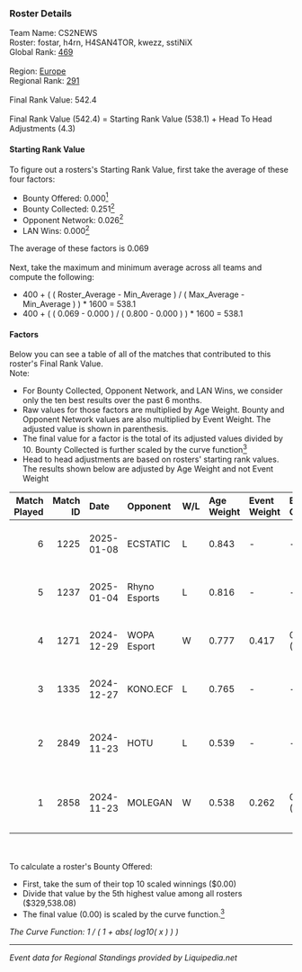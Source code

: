 ### Roster Details<br />
Team Name: CS2NEWS<br />
Roster: fostar, h4rn, H4SAN4TOR, kwezz, sstiNiX<br />
Global Rank: [469](../standings_global.md)<br />
<br />
Region: [Europe]( ../standings_europe.md)<br />
Regional Rank: [291]( ../standings_europe.md)<br />
<br />
Final Rank Value:  542.4<br />
<br />
Final Rank Value (542.4) = Starting Rank Value (538.1) + Head To Head Adjustments (4.3)<br />

#### Starting Rank Value<br />
To figure out a rosters's Starting Rank Value, first take the average of these four factors:<br />
- Bounty Offered: 0.000[<sup>1</sup>](#table2)
- Bounty Collected: 0.251[<sup>2</sup>](#table1)
- Opponent Network: 0.026[<sup>2</sup>](#table1)
- LAN Wins: 0.000[<sup>2</sup>](#table1)

The average of these factors is 0.069<br />
<br />
Next, take the maximum and minimum average across all teams and compute the following:<br />
- 400 + ( ( Roster_Average - Min_Average ) / ( Max_Average - Min_Average ) ) * 1600 = 538.1
- 400 + ( ( 0.069 - 0.000 ) / ( 0.800 - 0.000 ) ) * 1600 = 538.1


#### Factors<br />
Below you can see a table of all of the matches that contributed to this roster's Final Rank Value.<br />
Note:<br />

- For Bounty Collected, Opponent Network, and LAN Wins, we consider only the ten best results over the past 6 months.
- Raw values for those factors are multiplied by Age Weight. Bounty and Opponent Network values are also multiplied by Event Weight. The adjusted value is shown in parenthesis.
- The final value for a factor is the total of its adjusted values divided by 10. Bounty Collected is further scaled by the curve function[<sup>3</sup>](#curveFunction)
- Head to head adjustments are based on rosters' starting rank values. The results shown below are adjusted by Age Weight and not Event Weight
<span id="table1"></span><br />


| Match Played | Match ID | Date       | Opponent      | W/L | Age Weight | Event Weight | Bounty Collected | Opponent Network | LAN Wins  | H2H Adj. | Roster                                           |
| -: | -: | :- | :- | :- | :- | :- | :- | :- | :- | -: | :- |
|            6 |     1225 | 2025-01-08 | ECSTATIC      | L   | 0.843      | -            | -                | -                | -         |    -3.25 | fostar, h4rn, H4SAN4TOR, kwezz, sstiNiX          |
|            5 |     1237 | 2025-01-04 | Rhyno Esports | L   | 0.816      | -            | -                | -                | -         |    -3.87 | fostar, h4rn, H4SAN4TOR, kwezz, sstiNiX          |
|            4 |     1271 | 2024-12-29 | WOPA Esport   | W   | 0.777      | 0.417        | 0.032 (0.010)    | 0.777 (0.252)    | 0 (0.000) |    20.70 | fostar, h4rn, H4SAN4TOR, kwezz, sstiNiX          |
|            3 |     1335 | 2024-12-27 | KONO.ECF      | L   | 0.765      | -            | -                | -                | -         |   -10.18 | fostar, h4rn, H4SAN4TOR, kwezz, sstiNiX          |
|            2 |     2849 | 2024-11-23 | HOTU          | L   | 0.539      | -            | -                | -                | -         |    -4.37 | fostar, H4SAN4TOR, leri511, lollipop21k, sstiNiX |
|            1 |     2858 | 2024-11-23 | MOLEGAN       | W   | 0.538      | 0.262        | 0.000 (0.000)    | 0.028 (0.004)    | 0 (0.000) |     5.26 | fostar, H4SAN4TOR, leri511, lollipop21k, sstiNiX |

<br />
<span id="table2"></span><br />
To calculate a roster's Bounty Offered:<br />

- First, take the sum of their top 10 scaled winnings ($0.00)
- Divide that value by the 5th highest value among all rosters ($329,538.08)
- The final value (0.00) is scaled by the curve function.[<sup>3</sup>](#curveFunction)

<span id="curveFunction"></span>_The Curve Function: 1 / ( 1 + abs( log10( x ) ) )_<br />

---
_Event data for Regional Standings provided by Liquipedia.net_<br />
